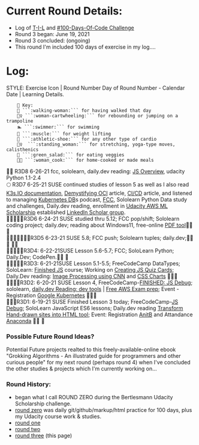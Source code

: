# Current Round Details:
* Log of [T-I-L]((https://github.com/EO4wellness/T-I-L)) and [#100-Days-Of-Code Challenge](https://github.com/EO4wellness/100-days-of-code/)
* Round 3 began:  June 19, 2021
* Round 3 concluded: (ongoing) 
* This round I'm included 100 days of exercise in my log....

# Log:
STYLE: Exercise Icon | Round Number Day of Round Number - Calendar Date |  Learning Details. 
```
    🔑 Key: 
    🚶‍ ```:walking-woman:``` for having walked that day
    🤸‍♀️ ```:woman-cartwheeling:``` for rebounding or jumping on a trampoline 
    🏊 ```:swimmer:``` for swimming 
    💪 ```:muscle:``` for weight lifting 
    👟 ```:athletic-shoe:``` for any other type of cardio 
    🧍‍♀️  ```:standing_woman:``` for stretching, yoga-type moves, calisthenics
    🥗 ```:green_salad:``` for eating veggies
    👩‍🍳 ```:woman_cook:``` for home-cooked or made meals 
```

🤸‍♀️ R3D8 6-26-21 fcc, sololearn, daily.dev reading: [JS Overview](https://medium.com/geekculture/all-you-need-to-know-about-javascript-143fba311477), udacity Python 1.1-2.4 <br>
🌕 R3D7 6-25-21 SUSE continued studies of lesson 5 as well as I also read [K3s.IO documentation](http://k3s.io/), [Demystifying OCI](https://www.docker.com/blog/demystifying-open-container-initiative-oci-specifications/) article, [CI/CD](https://faun.pub/build-a-complete-ci-cd-pipeline-and-its-infrastructure-with-aws-jenkins-bitbucket-docker-22c49ad4674a) article, and listened to managing [Kubernetes DB](https://hackernoon.com/the-hackernoon-podcast-managing-databases-on-kubernetes-with-anil-kumar-n1c377u)s podcast, [FCC](https://www.freecodecamp.org/learn/javascript-algorithms-and-data-structures/basic-data-structures/remove-items-using-splice), Sololearn Python Data study and challenges, Daily.dev reading, enrollment in [Udacity AWS ML Scholarship](https://github.com/EO4wellness/leary-leerie/blob/master/AI-ML-topics/AWS%20Scholarship/readme.md) established [LinkedIn Scholar group](https://www.linkedin.com/groups/12545753/). <br>
🤸‍♀️🧍‍♀️🚶‍R3D6 6-24-21 SUSE studied thru 5.12; FCC pop/shift; Sololearn coding project; daily.dev; reading about Windows11, free-online [PDF tool](https://www.sejda.com/)👩‍🍳 🥗 <br>
🤸‍♀️🧍‍♀️💪👟🚶‍R3D5 6-23-21 SUSE 5.8; FCC push; Sololearn tuples; daily.dev;👩‍🍳 🥗 🏊‍♀️ <br>
🤸‍♀️🧍‍♀️🚶‍R3D4: 6-22-21SUSE Lesson 5.6-5.7; FCC; SoloLearn Python; Daily.Dev; CodePen.👩‍🍳 🥗 <br>
🤸‍♀️🧍‍♀️🚶‍R3D3: 6-21-21SUSE Lesson 5.1-5.5; FreeCodeCamp DataTypes; SoloLearn: [Finished JS](https://github.com/EO4wellness/T-I-L/blob/main/JavaScript/SoloLearn-JS-Course/Images/cert-15619122-1024.pdf) course; Working on [Creating JS Quiz Cards](https://www.brainscape.com/p/3VYU5-LH-AUM18); Daily.Dev reading: [Image Processing using CNN](https://www.analyticsvidhya.com/blog/2021/06/image-processing-using-cnn-a-beginners-guide/) and [CSS Charts](https://css-tricks.com/how-to-create-css-charts-with-interesting-shapes-glyphs-and-emoji/) 👩‍🍳🥗<br> 
🤸‍♀️💪👟R3D2: 6-20-21 SUSE Lesson 4, FreeCodeCamp-[FINISHED: JS Debug](https://github.com/EO4wellness/T-I-L/blob/main/JavaScript/freecodecamp-notes/04_Debugging.md); sololearn,  [daily.dev Reading: dev tools](https://free-for.dev/#/) | [Free AWS Exam prep](https://pages.awscloud.com/Globa_traincert_Get_AWS_Certified_Developer_Associate.html); Event - Registration [Google Kubernetes](https://cloudonair.withgoogle.com/events/cloud-onboard-gke?utm_source=google&utm_medium=blog&utm_campaign=FY21-Q2-northam-NA1132-onlineevent-er-CloudOnBoardGKE&utm_content=blog) 👩‍🍳🥗<br> 
🤸‍♀️🚶‍R3D1: 6-19-21 SUSE Finished Lesson 3 today; FreeCodeCamp-[JS Debug](https://github.com/EO4wellness/T-I-L/blob/main/JavaScript/freecodecamp-notes/04_Debugging.md); SoloLearn JavaScript ES6 lessons; Daily.dev reading [Transform Hand-drawn sites into HTML tool](https://sketch2code.azurewebsites.net); Event: Registration [AnitB]() and Attandance [Anaconda]() 👩‍🍳 🥗 <br> 

### Possible Future Round Ideas?
Potential Future projects realted to this freely-available-online ebook "Grokking Algorithms - An illustrated guide for programmers and other curious people" for my next round (perhaps round 4) when I've concluded the other studies & projects which I'm currently working on... 

### Round History: 
* began what I call ROUND ZERO during the Bertlesmann Udacity Scholarship challenge. 
* [round zero](https://github.com/EO4wellness/100-days-of-code/blob/master/History-EO4Wellness/round-0_log.md) was daily git/github/markup/html practice for 100 days, plus my Udacity course work & studies. 
* [round one](https://github.com/EO4wellness/100-days-of-code/blob/master/History-EO4Wellness/round-1_log.md)
* [round two](https://github.com/EO4wellness/100-days-of-code/blob/master/History-EO4Wellness/round-2_log.md)
* [round three](https://github.com/EO4wellness/100-days-of-code/edit/master/History-EO4Wellness/round-3_log.md) (this page) 
